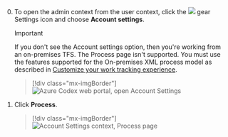 
0. To open the admin context from the user context, click the ![](/vsts/work/_img/icons/gear_icon.png) gear Settings icon and choose **Account settings**.
 
	> [!IMPORTANT]  
	>If you don't see the Account settings option, then you're working from an on-premises TFS. The Process page isn't supported. You must use the features supported for the On-premises XML process model as described in [Customize your work tracking experience](/vsts/work/customize/customize-work).
	
	> [!div class="mx-imgBorder"]  
	> ![Azure Codex web portal, open Account Settings](/vsts/settings/work/_img/process/open-account-settings.png)   

0. Click **Process**. 
   
	> [!div class="mx-imgBorder"]  
	> ![Account Settings context, Process page](/vsts/settings/work/_img/process/open-process-page.png) 

